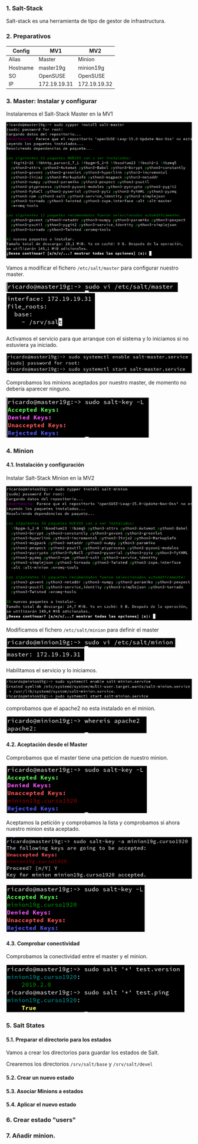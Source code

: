 ### 1. Salt-Stack

Salt-stack es una herramienta de tipo de gestor de infrastructura.

### 2. Preparativos

| Config   | MV1          | MV2          |
|----------|--------------|--------------|
| Alias    | Master       | Minion       |
| Hostname | master19g    | minion19g    |
| SO       | OpenSUSE     | OpenSUSE     |
| IP       | 172.19.19.31 | 172.19.19.32 |

### 3. Master: Instalar y configurar

Instalaremos el Salt-Stack Master en la MV1

![](img/master-install.png)

Vamos a modificar el fichero `/etc/salt/master` para configurar nuestro master.

![](img/master-config-file.png)
![](img/master-config.png)

Activamos el servicio para que arranque con el sistema y lo iniciamos si no estuviera ya iniciado.

![](img/master-activar_iniciar_servicio.png)

Comprobamos los minions aceptados por nuestro master, de momento no debería aparecer ninguno.

![](img/master-minions_aceptados_ninguno.png)

### 4. Minion
#### 4.1. Instalación y configuración

Instalar Salt-Stack Minion en la MV2

![](img/minion-install.png)

Modificamos el fichero `/etc/salt/minion` para definir el master

![](img/minion-config_file.png)
![](img/minion-config.png)

Habilitamos el servicio y lo iniciamos.

![](img/minion-activar_iniciar_servicio.png)

comprobamos que el apache2 no esta instalado en el minion.

![](img/minion-apache2_no_instalado.png)

#### 4.2. Aceptación desde el Master

Comprobamos que el master tiene una peticion de nuestro minion.

![](img/master-peticion.png)

Aceptamos la petición y comprobamos la lista y comprobamos si ahora nuestro minion esta aceptado.

![](img/master-aceptar_minion.png)

![](img/master-minion_aceptado.png)

#### 4.3. Comprobar conectividad

Comprobamos la conectividad entre el master y el minion.

![](img/master-comprobar_conectividad_minion.png)

### 5. Salt States
#### 5.1. Preparar el directorio para los estados

Vamos a crear los directorios para guardar los estados de Salt.

Crearemos los directorios `/srv/salt/base` y `/srv/salt/devel`

#### 5.2. Crear un nuevo estado

#### 5.3. Asociar Minions a estados

#### 5.4. Aplicar el nuevo estado

### 6. Crear estado "users"

### 7. Añadir minion.
